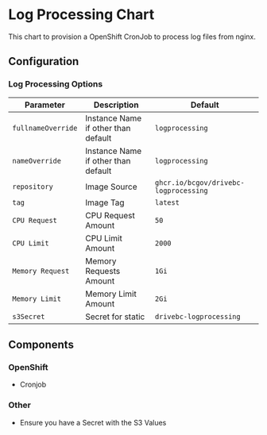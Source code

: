 # Log Processing Chart

This chart to provision a OpenShift CronJob to process log files from nginx. 

## Configuration

### Log Processing Options

| Parameter          | Description                         | Default                                |
| ------------------ | ----------------------------------- | -------------------------------------- |
| `fullnameOverride` | Instance Name if other than default | `logprocessing`                        |
| `nameOverride`     | Instance Name if other than default | `logprocessing`                        |
| `repository`       | Image Source                        | `ghcr.io/bcgov/drivebc-logprocessing`  |
| `tag`              | Image Tag                           | `latest`                               |
| `CPU Request`      | CPU Request Amount                  | `50`                                   |
| `CPU Limit`        | CPU Limit Amount                    | `2000`                                 |
| `Memory Request`   | Memory Requests Amount              | `1Gi`                                  |
| `Memory Limit`     | Memory Limit Amount                 | `2Gi`                                  |
| `s3Secret`         | Secret for static                   | `drivebc-logprocessing`                |


## Components
### OpenShift
- Cronjob 

### Other
- Ensure you have a Secret with the S3 Values
